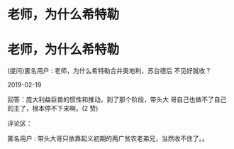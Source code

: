 # 老师，为什么希特勒

# 老师，为什么希特勒

(提问)匿名用户 : 老师，为什么希特勒合并奥地利，苏台德后 不见好就收？

2019-02-19

回答：庞大利益巨兽的惯性和推动，到了那个阶段，带头大 哥自己也做不了自己的主了，根本停不下来啊。(2 赞)

评论区：

匿名用户 : 带头大哥只依靠起义初期的两广贫农老弟兄，当然收不住了。。